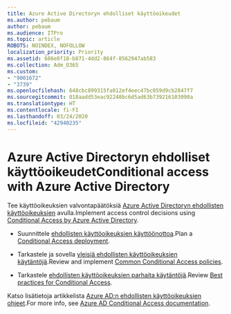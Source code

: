 ```yaml
---
title: Azure Active Directoryn ehdolliset käyttöoikeudet
ms.author: pebaum
author: pebaum
ms.audience: ITPro
ms.topic: article
ROBOTS: NOINDEX, NOFOLLOW
localization_priority: Priority
ms.assetid: 686e8f18-b871-4dd2-864f-8562947ab583
ms.collection: Adm_O365
ms.custom:
- "9001672"
- "3739"
ms.openlocfilehash: 648cbc899315fa012ef4eec47bc059d9cb2847f7
ms.sourcegitcommit: 018aadd53eac92248bc6d5ad63b739216103090a
ms.translationtype: HT
ms.contentlocale: fi-FI
ms.lasthandoff: 03/24/2020
ms.locfileid: "42940235"
---
```

# <a name="conditional-access-with-azure-active-directory"></a><span data-ttu-id="85140-102">Azure Active Directoryn ehdolliset käyttöoikeudet</span><span class="sxs-lookup"><span data-stu-id="85140-102">Conditional access with Azure Active Directory</span></span>

<span data-ttu-id="85140-103">Tee käyttöoikeuksien valvontapäätöksiä [Azure Active Directoryn ehdollisten käyttöoikeuksien](https://docs.microsoft.com/azure/active-directory/conditional-access/overview) avulla.</span><span class="sxs-lookup"><span data-stu-id="85140-103">Implement access control decisions using [Conditional Access by Azure Active Directory](https://docs.microsoft.com/azure/active-directory/conditional-access/overview).</span></span>

- <span data-ttu-id="85140-104">Suunnittele [ehdollisten käyttöoikeuksien käyttöönottoa](https://docs.microsoft.com/azure/active-directory/conditional-access/plan-conditional-access).</span><span class="sxs-lookup"><span data-stu-id="85140-104">Plan a [Conditional Access deployment](https://docs.microsoft.com/azure/active-directory/conditional-access/plan-conditional-access).</span></span> 

- <span data-ttu-id="85140-105">Tarkastele ja sovella [yleisiä ehdollisten käyttöoikeuksien käytäntöjä](https://docs.microsoft.com/azure/active-directory/conditional-access/concept-conditional-access-policy-common).</span><span class="sxs-lookup"><span data-stu-id="85140-105">Review and implement [Common Conditional Access policies](https://docs.microsoft.com/azure/active-directory/conditional-access/concept-conditional-access-policy-common).</span></span>

- <span data-ttu-id="85140-106">Tarkastele [ehdollisten käyttöoikeuksien parhaita käytäntöjä](https://docs.microsoft.com/azure/active-directory/conditional-access/best-practices).</span><span class="sxs-lookup"><span data-stu-id="85140-106">Review [Best practices for Conditional Access](https://docs.microsoft.com/azure/active-directory/conditional-access/best-practices).</span></span>

<span data-ttu-id="85140-107">Katso lisätietoja artikkelista [Azure AD:n ehdollisten käyttöoikeuksien ohjeet](https://docs.microsoft.com/azure/active-directory/conditional-access/).</span><span class="sxs-lookup"><span data-stu-id="85140-107">For more info, see [Azure AD Conditional Access documentation](https://docs.microsoft.com/azure/active-directory/conditional-access/).</span></span>
